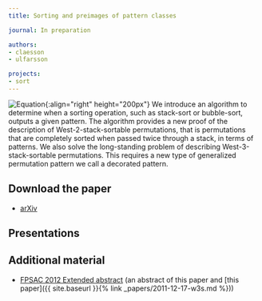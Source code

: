 ```yaml
---
title: Sorting and preimages of pattern classes

journal: In preparation

authors:
- claesson
- ulfarsson

projects:
- sort
---
```

![Equation]({{site.baseurl}}/assets/img/sortpreim.png){:align="right" height="200px"}
We introduce an algorithm to determine when a sorting operation, such as
stack-sort or bubble-sort, outputs a given pattern. The algorithm provides a
new proof of the description of West-2-stack-sortable permutations, that is
permutations that are completely sorted when passed twice through a stack, in
terms of patterns. We also solve the long-standing problem of describing
West-3-stack-sortable permutations. This requires a new type of generalized
permutation pattern we call a decorated pattern.

## Download the paper
<!-- - [{{ page.journal }}](https://www.mat.univie.ac.at/~slc/wpapers/s67ulfarss.html) -->
- [arXiv](http://arxiv.org/abs/1203.2437)

## Presentations

## Additional material
- [FPSAC 2012 Extended abstract](http://www.dmtcs.org/dmtcs-ojs/index.php/proceedings/article/view/dmAR0153) (an abstract of this paper and [this paper]({{ site.baseurl }}{% link _papers/2011-12-17-w3s.md %}))
